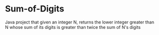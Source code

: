 # Sum-of-Digits
Java project that given an integer N, returns the lower integer greater than N whose sum of its digits is greater than twice the sum of N's digits 
